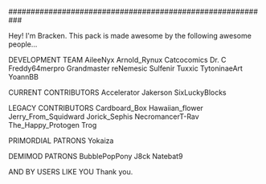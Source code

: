 ###########################################################

Hey! I'm Bracken. 
This pack is made awesome by the following awesome people...

DEVELOPMENT TEAM
AileeNyx
Arnold_Rynux
Catcocomics
Dr. C
Freddy64merpro
Grandmaster
reNemesic
Sulfenir
Tuxxic
TytoninaeArt
YoannBB

CURRENT CONTRIBUTORS
Accelerator
Jakerson
SixLuckyBlocks

LEGACY CONTRIBUTORS
Cardboard_Box
Hawaiian_flower
Jerry_From_Squidward
Jorick_Sephis
NecromancerT-Rav
The_Happy_Protogen
Trog

PRIMORDIAL PATRONS
Yokaiza

DEMIMOD PATRONS
BubblePopPony
J8ck
Natebat9

AND BY USERS LIKE YOU
Thank you.



